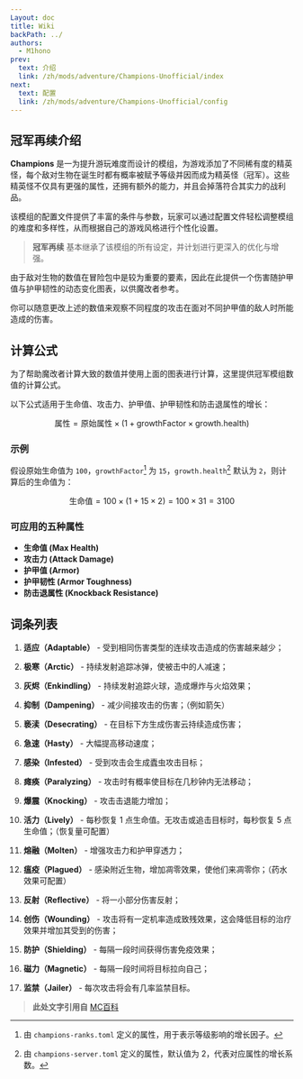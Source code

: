 ```yaml
---
Layout: doc
title: Wiki
backPath: ../
authors:
  - M1hono
prev:
  text: 介绍
  link: /zh/mods/adventure/Champions-Unofficial/index
next:
  text: 配置
  link: /zh/mods/adventure/Champions-Unofficial/config
---
```


## 冠军再续介绍

**Champions** 是一为提升游玩难度而设计的模组，为游戏添加了不同稀有度的精英怪，每个敌对生物在诞生时都有概率被赋予等级并因而成为精英怪（冠军）。这些精英怪不仅具有更强的属性，还拥有额外的能力，并且会掉落符合其实力的战利品。

该模组的配置文件提供了丰富的条件与参数，玩家可以通过配置文件轻松调整模组的难度和多样性，从而根据自己的游戏风格进行个性化设置。

> **冠军再续** 基本继承了该模组的所有设定，并计划进行更深入的优化与增强。

<ClientOnly>
<DamageChart 
  :incomingDamage="50"
  :armorToughness="0"
  :minDamage="0"
  :maxDamage="60"
  :maxArmorPoints="100"
  :isJavaEdition="true"
/>
</ClientOnly>

由于敌对生物的数值在冒险包中是较为重要的要素，因此在此提供一个伤害随护甲值与护甲韧性的动态变化图表，以供魔改者参考。

你可以随意更改上述的数值来观察不同程度的攻击在面对不同护甲值的敌人时所能造成的伤害。

## 计算公式

为了帮助魔改者计算大致的数值并使用上面的图表进行计算，这里提供冠军模组数值的计算公式。

以下公式适用于生命值、攻击力、护甲值、护甲韧性和防击退属性的增长：

$$
\text{属性} = \text{原始属性} \times (1 + \text{growthFactor} \times \text{growth.health})
$$

### 示例

假设原始生命值为 `100`，`growthFactor`[^1] 为 `15`，`growth.health`[^2] 默认为 `2`，则计算后的生命值为：

$$
\text{生命值} = 100 \times (1 + 15 \times 2) = 100 \times 31 = 3100
$$

### 可应用的五种属性

- **生命值 (Max Health)**
- **攻击力 (Attack Damage)**
- **护甲值 (Armor)**
- **护甲韧性 (Armor Toughness)**
- **防击退属性 (Knockback Resistance)**

## 词条列表

1. **适应（Adaptable）** - 受到相同伤害类型的连续攻击造成的伤害越来越少；

2. **极寒（Arctic）** - 持续发射追踪冰弹，使被击中的人减速；

3. **灰烬（Enkindling）** - 持续发射追踪火球，造成爆炸与火焰效果；

4. **抑制（Dampening）** - 减少间接攻击的伤害；（例如箭矢）

5. **亵渎（Desecrating）** - 在目标下方生成伤害云持续造成伤害；

6. **急速（Hasty）** - 大幅提高移动速度；

7. **感染（Infested）** - 受到攻击会生成蠹虫攻击目标；

8. **瘫痪（Paralyzing）** - 攻击时有概率使目标在几秒钟内无法移动；

9. **爆震（Knocking）** - 攻击击退能力增加；

10. **活力（Lively）** - 每秒恢复 1 点生命值。无攻击或追击目标时，每秒恢复 5 点生命值；（恢复量可配置）

11. **熔融（Molten）** - 增强攻击力和护甲穿透力；

12. **瘟疫（Plagued）** - 感染附近生物，增加凋零效果，使他们来凋零你；（药水效果可配置）

13. **反射（Reflective）** - 将一小部分伤害反射；

14. **创伤（Wounding）** - 攻击将有一定机率造成致残效果，这会降低目标的治疗效果并增加其受到的伤害；

15. **防护（Shielding）** - 每隔一段时间获得伤害免疫效果；

16. **磁力（Magnetic）** - 每隔一段时间将目标拉向自己；

17. **监禁（Jailer）** - 每次攻击将会有几率监禁目标。

> **此处文字引用自** [MC百科](https://www.mcmod.cn/class/2130.html)

[^1]: 由 `champions-ranks.toml` 定义的属性，用于表示等级影响的增长因子。

[^2]: 由 `champions-server.toml` 定义的属性，默认值为 2，代表对应属性的增长系数。
